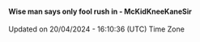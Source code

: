#### Wise man says only fool rush in - McKidKneeKaneSir
Updated on 20/04/2024 - 16:10:36 (UTC) Time Zone
